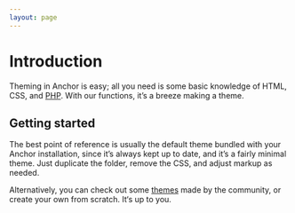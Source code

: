 ```yaml
---
layout: page
---
```


# Introduction

Theming in Anchor is easy; all you need is some basic knowledge of HTML, CSS,
and [PHP](http://php.net). With our functions, it’s
a breeze making a theme.

## Getting started

The best point of reference is usually the default theme bundled with your
Anchor installation, since it’s always kept up to date, and it’s a fairly minimal
theme. Just duplicate the folder, remove the CSS, and adjust markup as needed.

Alternatively, you can check out some [themes](http://anchorthemes.com/) made by
the community, or create your own from scratch. It‘s up to you.
